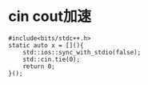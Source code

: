 # cin cout加速
    #include<bits/stdc++.h>
    static auto x = [](){
        std::ios::sync_with_stdio(false);
        std::cin.tie(0);
        return 0;
    }();